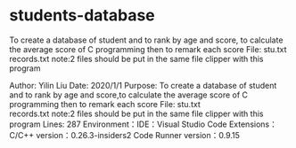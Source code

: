 # students-database
  To create a database of student and to rank by age and score, to calculate the average score of C programming then to remark each score File:          stu.txt    records.txt  note:2 files should be put in the same file clipper with this program

Author: 		Yilin Liu
Date:        2020/1/1
Purpose:     To create a database of student and to rank by age and score,to calculate the average score of C programming then to remark each score
File:          stu.txt   
records.txt 
note:2 files should be put in the same file clipper with this program
Lines:        287
Environment：IDE：Visual Studio Code
             Extensions：
                         C/C++          version：0.26.3-insiders2
                         Code Runner     version：0.9.15
